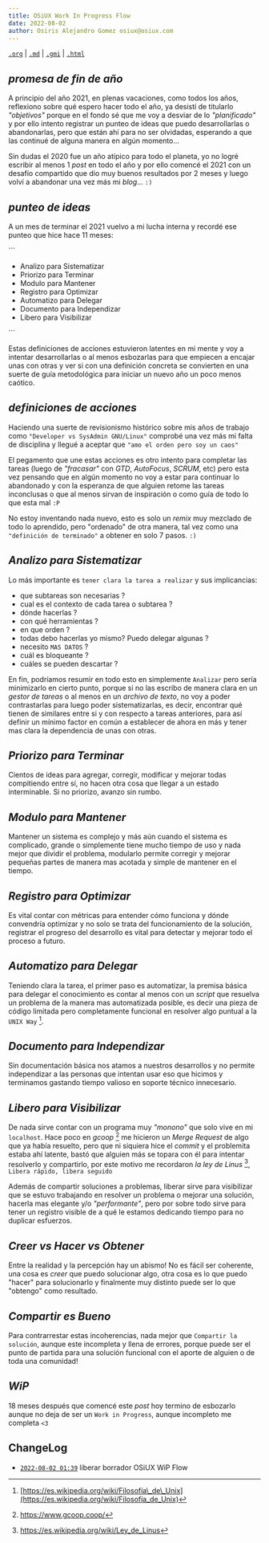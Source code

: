 ```yaml
---
title: OSiUX Work In Progress Flow
date: 2022-08-02
author: Osiris Alejandro Gomez osiux@osiux.com
---
```


[`.org`](https://gitlab.com/osiux/osiux.gitlab.io/-/raw/master/2022-08-02-osiux-wip-flow.org) |
[`.md`](https://gitlab.com/osiux/osiux.gitlab.io/-/raw/master/2022-08-02-osiux-wip-flow.md) |
[`.gmi`](gemini://gmi.osiux.com/2022-08-02-osiux-wip-flow.gmi) |
[`.html`](https://osiux.gitlab.io/2022-08-02-osiux-wip-flow.html)

## *promesa de fin de año*

A principio del año 2021, en plenas vacaciones, como todos los años,
reflexiono sobre qué espero hacer todo el año, ya desistí de titularlo
*\"objetivos\"* porque en el fondo sé que me voy a desviar de lo
*\"planificado\"* y por ello intento registrar un punteo de ideas que
puedo desarrollarlas o abandonarlas, pero que están ahí para no ser
olvidadas, esperando a que las continué de alguna manera en algún
momento...

Sin dudas el 2020 fue un año atípico para todo el planeta, yo no logré
escribir al menos 1 *post* en todo el año y por ello comencé el 2021 con
un desafío compartido que dio muy buenos resultados por 2 meses y luego
volví a abandonar una vez más mi *blog*... `:)`

## *punteo de ideas*

A un mes de terminar el 2021 vuelvo a mi lucha interna y recordé ese
punteo que hice hace 11 meses:

\`\`\`

-   Analizo para Sistematizar
-   Priorizo para Terminar
-   Modulo para Mantener
-   Registro para Optimizar
-   Automatizo para Delegar
-   Documento para Independizar
-   Libero para Visibilizar

\`\`\`

Estas definiciones de acciones estuvieron latentes en mi mente y voy a
intentar desarrollarlas o al menos esbozarlas para que empiecen a
encajar unas con otras y ver si con una definición concreta se
convierten en una suerte de guía metodológica para iniciar un nuevo año
un poco menos caótico.

## *definiciones de acciones*

Haciendo una suerte de revisionismo histórico sobre mis años de trabajo
como `"Developer vs SysAdmin GNU/Linux"` comprobé una vez más mi falta
de disciplina y llegué a aceptar que `"amo el orden pero soy un caos"`

El pegamento que une estas acciones es otro intento para completar las
tareas (luego de *\"fracasar\"* con *GTD*, *AutoFocus*, *SCRUM*, etc)
pero esta vez pensando que en algún momento no voy a estar para
continuar lo abandonado y con la esperanza de que alguien retome las
tareas inconclusas o que al menos sirvan de inspiración o como guía de
todo lo que esta mal `:P`

No estoy inventando nada nuevo, esto es solo un *remix* muy mezclado de
todo lo aprendido, pero \"ordenado\" de otra manera, tal vez como una
`"definición de terminado"` a obtener en solo 7 pasos. `:)`

## *Analizo para Sistematizar*

Lo más importante es `tener clara la tarea a realizar` y sus
implicancias:

-   que subtareas son necesarias ?
-   cual es el contexto de cada tarea o subtarea ?
-   dónde hacerlas ?
-   con qué herramientas ?
-   en que orden ?
-   todas debo hacerlas yo mismo? Puedo delegar algunas ?
-   necesito `MAS DATOS` ?
-   cuál es bloqueante ?
-   cuáles se pueden descartar ?

En fin, podríamos resumir en todo esto en simplemente `Analizar` pero
sería minimizarlo en cierto punto, porque si no las escribo de manera
clara en un *gestor de tareas* o al menos en un *archivo de texto*, no
voy a poder contrastarlas para luego poder sistematizarlas, es decir,
encontrar qué tienen de similares entre si y con respecto a tareas
anteriores, para así definir un mínimo factor en común a establecer de
ahora en más y tener mas clara la dependencia de unas con otras.

## *Priorizo para Terminar*

Cientos de ideas para agregar, corregir, modificar y mejorar todas
compitiendo entre sí, no hacen otra cosa que llegar a un estado
interminable. Si no priorizo, avanzo sin rumbo.

## *Modulo para Mantener*

Mantener un sistema es complejo y más aún cuando el sistema es
complicado, grande o simplemente tiene mucho tiempo de uso y nada mejor
que dividir el problema, modularlo permite corregir y mejorar pequeñas
partes de manera mas acotada y simple de mantener en el tiempo.

## *Registro para Optimizar*

Es vital contar con métricas para entender cómo funciona y dónde
convendría optimizar y no solo se trata del funcionamiento de la
solución, registrar el progreso del desarrollo es vital para detectar y
mejorar todo el proceso a futuro.

## *Automatizo para Delegar*

Teniendo clara la tarea, el primer paso es automatizar, la premisa
básica para delegar el conocimiento es contar al menos con un *script*
que resuelva un problema de la manera mas automatizada posible, es decir
una pieza de código limitada pero completamente funcional en resolver
algo puntual a la `UNIX Way` [^1].

## *Documento para Independizar*

Sin documentación básica nos atamos a nuestros desarrollos y no permite
independizar a las personas que intentan usar eso que hicimos y
terminamos gastando tiempo valioso en soporte técnico innecesario.

## *Libero para Visibilizar*

De nada sirve contar con un programa muy *\"monono\"* que solo vive en
mi `localhost`. Hace poco en *gcoop* [^2] me hicieron un *Merge Request*
de algo que ya había resuelto, pero que ni siquiera hice el *commit* y
el problemita estaba ahí latente, bastó que alguien más se topara con él
para intentar resolverlo y compartirlo, por este motivo me recordaron
*la ley de Linus* [^3], `Libera rápido, libera
seguido`

Además de compartir soluciones a problemas, liberar sirve para
visibilizar que se estuvo trabajando en resolver un problema o mejorar
una solución, hacerla mas elegante y/o *\"performante\"*, pero por sobre
todo sirve para tener un registro visible de a qué le estamos dedicando
tiempo para no duplicar esfuerzos.

## *Creer vs Hacer vs Obtener*

Entre la realidad y la percepción hay un abismo! No es fácil ser
coherente, una cosa es *creer* que puedo solucionar algo, otra cosa es
lo que puedo \"hacer\" para solucionarlo y finalmente muy distinto puede
ser lo que \"obtengo\" como resultado.

## *Compartir es Bueno*

Para contrarrestar estas incoherencias, nada mejor que `Compartir la
solución`, aunque este incompleta y llena de errores, porque puede ser
el punto de partida para una solución funcional con el aporte de alguien
o de toda una comunidad!

## *WiP*

18 meses después que comencé este *post* hoy termino de esbozarlo aunque
no deja de ser un `Work in Progress`, aunque incompleto me completa `<3`

## ChangeLog

-   [`2022-08-02 01:39`](https://gitlab.com//osiux/osiux.gitlab.io/-/commit/bf3976eea3282d44624c331b6b47c60228626b89)
liberar borrador OSiUX WiP Flow

[^1]: [https://es.wikipedia.org/wiki/Filosofía\_de\_Unix](https://es.wikipedia.org/wiki/Filosofía_de_Unix)

[^2]: <https://www.gcoop.coop/>

[^3]: <https://es.wikipedia.org/wiki/Ley_de_Linus>
